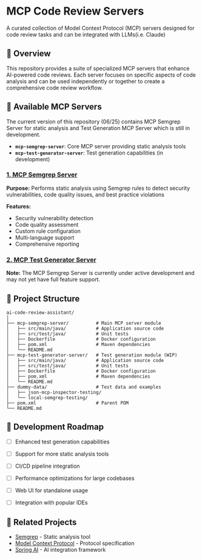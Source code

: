 # MCP Code Review Servers
A curated collection of Model Context Protocol (MCP) servers designed for code review tasks and can be integrated with LLMs(i.e. Claude)

## 🚀 Overview
This repository provides a suite of specialized MCP servers that enhance AI-powered code reviews. Each server focuses on specific aspects of code analysis and can be used independently or together to create a comprehensive code review workflow.

## 🧰 Available MCP Servers
The current version of this repository (06/25) contains MCP Semgrep Server for static analysis and Test Generation MCP Server which is still in development.
- **`mcp-semgrep-server`**: Core MCP server providing static analysis tools
- **`mcp-test-generator-server`**: Test generation capabilities (in development)

### [**1. MCP Semgrep Server** ](https://github.com/jhenals/mcp-code-review-assistant/tree/main/mcp-semgrep-server)

**Purpose:** Performs static analysis using Semgrep rules to detect security vulnerabilities, code quality issues, and best practice violations

**Features:**
- Security vulnerability detection
- Code quality assessment
- Custom rule configuration
- Multi-language support
- Comprehensive reporting

### [**2. MCP Test Generator Server**](https://github.com/jhenals/mcp-code-review-assistant/tree/main/mcp-test-generator-server)
**Note:** The MCP Semgrep Server is currently under active development and may not yet have full feature support.


## 📁 Project Structure

```
ai-code-review-assistant/
│
├── mcp-semgrep-server/          # Main MCP server module
│   ├── src/main/java/           # Application source code
│   ├── src/test/java/           # Unit tests
│   ├── Dockerfile               # Docker configuration
│   ├── pom.xml                  # Maven dependencies
│   └── README.md                  
├── mcp-test-generator-server/   # Test generation module (WIP)
│   ├── src/main/java/           # Application source code
│   ├── src/test/java/           # Unit tests
│   ├── Dockerfile               # Docker configuration
│   ├── pom.xml                  # Maven dependencies
│   └── README.md                  
├── dummy-data/                  # Test data and examples
│   ├── json-mcp-inspector-testing/
│   └── local-semgrep-testing/
├── pom.xml                      # Parent POM
└── README.md
```


## 🚧 Development Roadmap

- [ ] Enhanced test generation capabilities
- [ ] Support for more static analysis tools
- [ ] CI/CD pipeline integration
- [ ] Performance optimizations for large codebases
- [ ] Web UI for standalone usage
- [ ] Integration with popular IDEs


## 🔗 Related Projects

- [Semgrep](https://semgrep.dev/) - Static analysis tool
- [Model Context Protocol](https://modelcontextprotocol.io/) - Protocol specification
- [Spring AI](https://spring.io/projects/spring-ai) - AI integration framework
